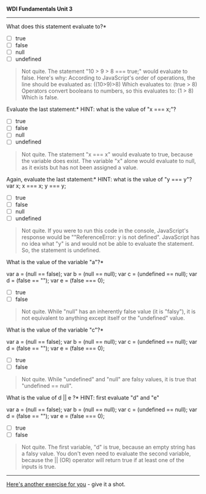 **WDI Fundamentals Unit 3**

---

What does this statement evaluate to?*
- [ ] true
- [ ] false
- [ ] null
- [ ] undefined

> Not quite.
> The statement "10 > 9 > 8 === true;"  would evaluate to false.
> Here's why:
> According to JavaScript's order of operations, the line should be evaluated as: ((10>9)>8)
> Which evaluates to: (true > 8)
> Operators convert booleans to numbers, so this evaluates to: (1 > 8)
> Which is false.

Evaluate the last statement:*
HINT: what is the value of "x === x;"?
- [ ] true
- [ ] false
- [ ] null
- [ ] undefined

> Not quite.
> The statement "x === x"  would evaluate to true, because the variable does exist.
> The variable "x" alone would evaluate to null, as it exists but has not been assigned a value.

Again, evaluate the last statement:*
HINT: what is the value of "y === y"?
var x;
x === x;
y === y;

- [ ] true
- [ ] false
- [ ] null
- [ ] undefined

> Not quite. If you were to run this code in the console, JavaScript's response
would be ""ReferenceError: y is not defined".  JavaScript has no idea what "y"
is and would not be able to evaluate the statement.  So, the statement is
undefined.

What is the value of the variable "a"?*

var a = (null == false);
var b = (null == null);
var c = (undefined == null);
var d = (false == "");
var e = (false === 0);

- [ ] true
- [ ] false

> Not quite.
> While "null" has an inherently false value (it is "falsy"), it is not equivalent to anything except itself or the "undefined" value.

What is the value of the variable "c"?*

var a = (null == false);
var b = (null == null);
var c = (undefined == null);
var d = (false == "");
var e = (false === 0);

- [ ] true
- [ ] false

> Not quite.
> While "undefined" and "null" are falsy values, it is true that "undefined == null".

What is the value of  d || e ?*
HINT: first evaluate "d" and "e"

var a = (null == false);
var b = (null == null);
var c = (undefined == null);
var d = (false == "");
var e = (false === 0);

- [ ] true
- [ ] false

> Not quite.
> The first variable, "d" is true, because an empty string has a falsy value.  You don't even need to evaluate the second variable, because the || (OR) operator will return true if at least one of the inputs is true.

---

[Here's another exercise for you](10_exercise.md) - give it a shot.
